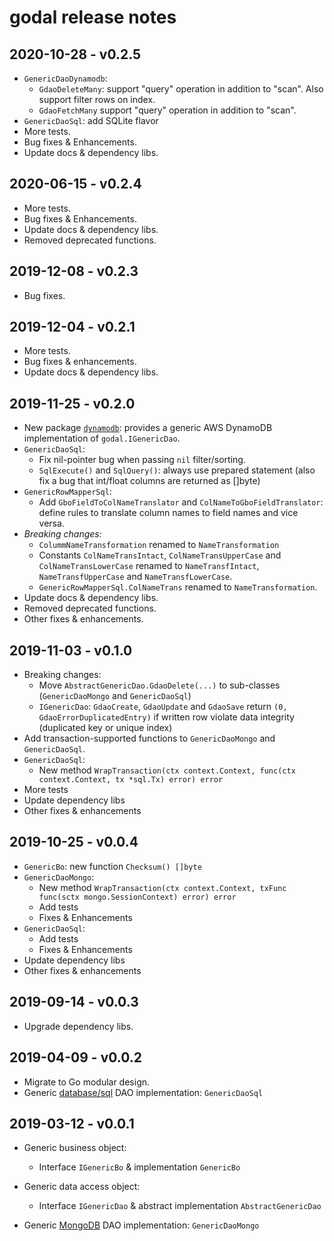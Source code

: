 # godal release notes

## 2020-10-28 - v0.2.5

- `GenericDaoDynamodb`:
  - `GdaoDeleteMany`: support "query" operation in addition to "scan". Also support filter rows on index.
  - `GdaoFetchMany` support "query" operation in addition to "scan".
- `GenericDaoSql`: add SQLite flavor
- More tests.
- Bug fixes & Enhancements.
- Update docs & dependency libs.

## 2020-06-15 - v0.2.4

- More tests.
- Bug fixes & Enhancements.
- Update docs & dependency libs.
- Removed deprecated functions.

## 2019-12-08 - v0.2.3

- Bug fixes.

## 2019-12-04 - v0.2.1

- More tests.
- Bug fixes & enhancements.
- Update docs & dependency libs.

## 2019-11-25 - v0.2.0

- New package [`dynamodb`](dynamodb/): provides a generic AWS DynamoDB implementation of `godal.IGenericDao`.
- `GenericDaoSql`:
  - Fix nil-pointer bug when passing `nil` filter/sorting.
  - `SqlExecute()` and `SqlQuery()`: always use prepared statement (also fix a bug that int/float columns are returned as []byte)
- `GenericRowMapperSql`:
  - Add `GboFieldToColNameTranslator` and `ColNameToGboFieldTranslator`: define rules to translate column names to field names and vice versa.
- *Breaking changes:*
  - `ColummNameTransformation` renamed to `NameTransformation`
  - Constants `ColNameTransIntact`, `ColNameTransUpperCase` and `ColNameTransLowerCase` renamed to `NameTransfIntact`, `NameTransfUpperCase` and `NameTransfLowerCase`.
  - `GenericRowMapperSql.ColNameTrans` renamed to `NameTransformation`.
- Update docs & dependency libs.
- Removed deprecated functions.
- Other fixes & enhancements.

## 2019-11-03 - v0.1.0

- Breaking changes:
  - Move `AbstractGenericDao.GdaoDelete(...)` to sub-classes (`GenericDaoMongo` and `GenericDaoSql`)
  - `IGenericDao`: `GdaoCreate`, `GdaoUpdate` and `GdaoSave` return `(0, GdaoErrorDuplicatedEntry)` if written row violate data integrity (duplicated key or unique index)
- Add transaction-supported functions to `GenericDaoMongo` and `GenericDaoSql`.
- `GenericDaoSql`:
  - New method `WrapTransaction(ctx context.Context, func(ctx context.Context, tx *sql.Tx) error) error`  
- More tests
- Update dependency libs
- Other fixes & enhancements

## 2019-10-25 - v0.0.4

- `GenericBo`: new function `Checksum() []byte`
- `GenericDaoMongo`:
  - New method `WrapTransaction(ctx context.Context, txFunc func(sctx mongo.SessionContext) error) error`
  - Add tests
  - Fixes & Enhancements
- `GenericDaoSql`:
  - Add tests
  - Fixes & Enhancements
- Update dependency libs
- Other fixes & enhancements

## 2019-09-14 - v0.0.3

- Upgrade dependency libs.

## 2019-04-09 - v0.0.2

- Migrate to Go modular design.
- Generic [database/sql](https://golang.org/pkg/database/sql/) DAO implementation: `GenericDaoSql`

## 2019-03-12 - v0.0.1

- Generic business object:
  - Interface `IGenericBo` & implementation `GenericBo`
- Generic data access object:
  - Interface `IGenericDao` & abstract implementation `AbstractGenericDao`

- Generic [MongoDB](https://www.mongodb.com) DAO implementation: `GenericDaoMongo`
